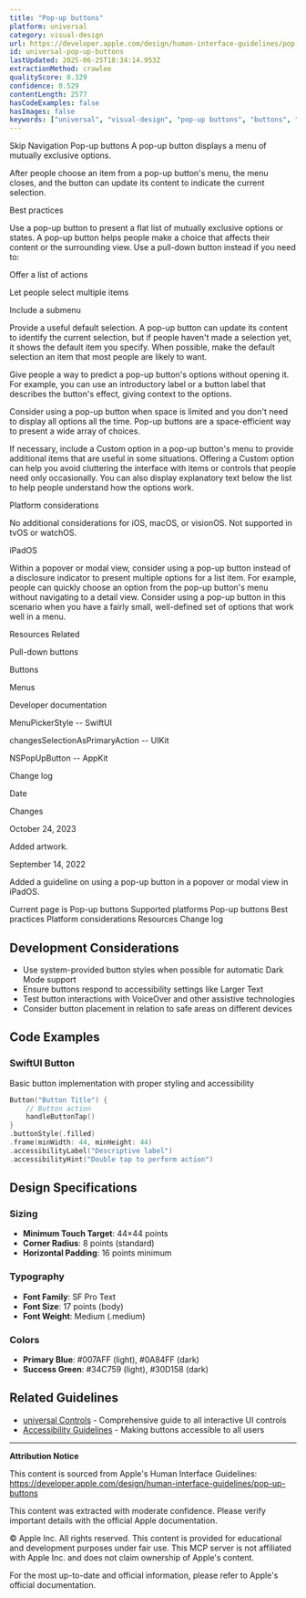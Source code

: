 ```yaml
---
title: "Pop-up buttons"
platform: universal
category: visual-design
url: https://developer.apple.com/design/human-interface-guidelines/pop-up-buttons
id: universal-pop-up-buttons
lastUpdated: 2025-06-25T18:34:14.953Z
extractionMethod: crawlee
qualityScore: 0.329
confidence: 0.529
contentLength: 2577
hasCodeExamples: false
hasImages: false
keywords: ["universal", "visual-design", "pop-up buttons", "buttons", "controls", "interface", "navigation", "selection", "ios", "ipad"]
---
```

Skip Navigation
Pop-up buttons
A pop-up button displays a menu of mutually exclusive options.

After people choose an item from a pop-up button's menu, the menu closes, and the button can update its content to indicate the current selection.

Best practices

Use a pop-up button to present a flat list of mutually exclusive options or states. A pop-up button helps people make a choice that affects their content or the surrounding view. Use a pull-down button instead if you need to:

Offer a list of actions

Let people select multiple items

Include a submenu

Provide a useful default selection. A pop-up button can update its content to identify the current selection, but if people haven't made a selection yet, it shows the default item you specify. When possible, make the default selection an item that most people are likely to want.

Give people a way to predict a pop-up button's options without opening it. For example, you can use an introductory label or a button label that describes the button's effect, giving context to the options.

Consider using a pop-up button when space is limited and you don't need to display all options all the time. Pop-up buttons are a space-efficient way to present a wide array of choices.

If necessary, include a Custom option in a pop-up button's menu to provide additional items that are useful in some situations. Offering a Custom option can help you avoid cluttering the interface with items or controls that people need only occasionally. You can also display explanatory text below the list to help people understand how the options work.

Platform considerations

No additional considerations for iOS, macOS, or visionOS. Not supported in tvOS or watchOS.

iPadOS

Within a popover or modal view, consider using a pop-up button instead of a disclosure indicator to present multiple options for a list item. For example, people can quickly choose an option from the pop-up button's menu without navigating to a detail view. Consider using a pop-up button in this scenario when you have a fairly small, well-defined set of options that work well in a menu.

Resources
Related

Pull-down buttons

Buttons

Menus

Developer documentation

MenuPickerStyle -- SwiftUI

changesSelectionAsPrimaryAction -- UIKit

NSPopUpButton -- AppKit

Change log

Date

Changes

October 24, 2023

Added artwork.

September 14, 2022

Added a guideline on using a pop-up button in a popover or modal view in iPadOS.

Current page is Pop-up buttons
Supported platforms
Pop-up buttons
Best practices
Platform considerations
Resources
Change log

## Development Considerations

- Use system-provided button styles when possible for automatic Dark Mode support
- Ensure buttons respond to accessibility settings like Larger Text
- Test button interactions with VoiceOver and other assistive technologies
- Consider button placement in relation to safe areas on different devices


## Code Examples

### SwiftUI Button

Basic button implementation with proper styling and accessibility

```swift
Button("Button Title") {
    // Button action
    handleButtonTap()
}
.buttonStyle(.filled)
.frame(minWidth: 44, minHeight: 44)
.accessibilityLabel("Descriptive label")
.accessibilityHint("Double tap to perform action")
```



## Design Specifications

### Sizing

- **Minimum Touch Target**: 44×44 points
- **Corner Radius**: 8 points (standard)
- **Horizontal Padding**: 16 points minimum

### Typography

- **Font Family**: SF Pro Text
- **Font Size**: 17 points (body)
- **Font Weight**: Medium (.medium)

### Colors

- **Primary Blue**: #007AFF (light), #0A84FF (dark)
- **Success Green**: #34C759 (light), #30D158 (dark)



## Related Guidelines

- [universal Controls](https://developer.apple.com/design/human-interface-guidelines/controls) - Comprehensive guide to all interactive UI controls
- [Accessibility Guidelines](https://developer.apple.com/design/human-interface-guidelines/accessibility) - Making buttons accessible to all users

---

**Attribution Notice**

This content is sourced from Apple's Human Interface Guidelines: https://developer.apple.com/design/human-interface-guidelines/pop-up-buttons

This content was extracted with moderate confidence. Please verify important details with the official Apple documentation.

© Apple Inc. All rights reserved. This content is provided for educational and development purposes under fair use. This MCP server is not affiliated with Apple Inc. and does not claim ownership of Apple's content.

For the most up-to-date and official information, please refer to Apple's official documentation.
